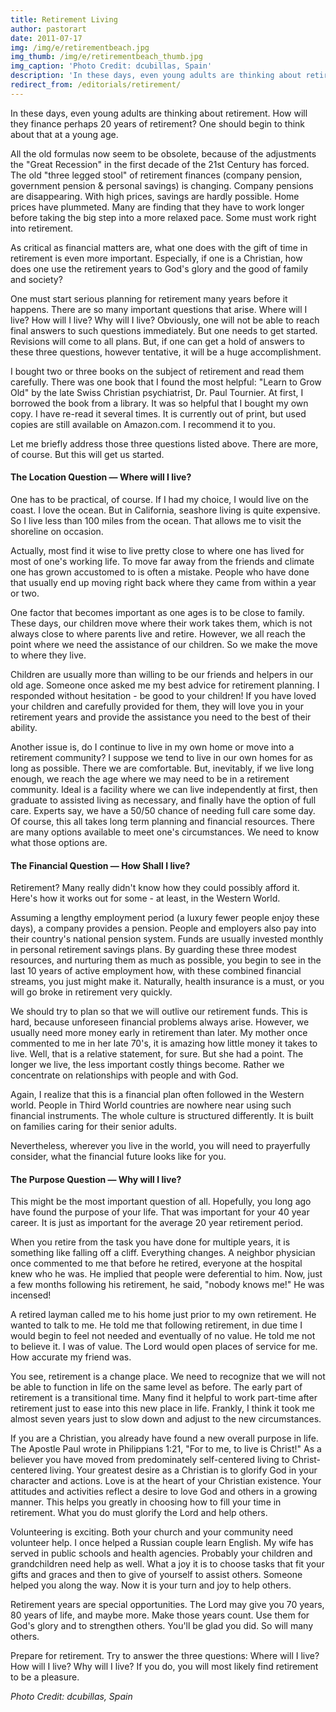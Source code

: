 ```yaml
---
title: Retirement Living
author: pastorart
date: 2011-07-17
img: /img/e/retirementbeach.jpg
img_thumb: /img/e/retirementbeach_thumb.jpg
img_caption: 'Photo Credit: dcubillas, Spain'
description: 'In these days, even young adults are thinking about retirement. How will they finance perhaps 20 years of retirement? One should begin to think about that at a young age.'
redirect_from: /editorials/retirement/
---
```


In these days, even young adults are thinking about retirement. How will they finance perhaps 20 years of retirement? One should begin to think about that at a young age.

All the old formulas now seem to be obsolete, because of the adjustments the "Great Recession" in the first decade of the 21st Century has forced. The old "three legged stool" of retirement finances (company pension, government pension &amp; personal savings) is changing. Company pensions are disappearing. With high prices, savings are hardly possible. Home prices have plummeted. Many are finding that they have to work longer before taking the big step into a more relaxed pace. Some must work right into retirement.

As critical as financial matters are, what one does with the gift of time in retirement is even more important. Especially, if one is a Christian, how does one use the retirement years to God's glory and the good of family and society?

One must start serious planning for retirement many years before it happens. There are so many important questions that arise. Where will I live? How will I live? Why will I live? Obviously, one will not be able to reach final answers to such questions immediately. But one needs to get started. Revisions will come to all plans. But, if one can get a hold of answers to these three questions, however tentative, it will be a huge accomplishment.

I bought two or three books on the subject of retirement and read them carefully. There was one book that I found the most helpful: "Learn to Grow Old" by the late Swiss Christian psychiatrist, Dr. Paul Tournier. At first, I borrowed the book from a library. It was so helpful that I bought my own copy. I have re-read it several times. It is currently out of print, but used copies are still available on Amazon.com. I recommend it to you.

Let me briefly address those three questions listed above. There are more, of course. But this will get us started.

#### The Location Question &mdash; Where will I live?

One has to be practical, of course. If I had my choice, I would live on the coast. I love the ocean. But in California, seashore living is quite expensive. So I live less than 100 miles from the ocean. That allows me to visit the shoreline on occasion.

Actually, most find it wise to live pretty close to where one has lived for most of one's working life. To move far away from the friends and climate one has grown accustomed to is often a mistake. People who have done that usually end up moving right back where they came from within a year or two.

One factor that becomes important as one ages is to be close to family. These days, our children move where their work takes them, which is not always close to where parents live and retire. However, we all reach the point where we need the assistance of our children. So we make the move to where they live.

Children are usually more than willing to be our friends and helpers in our old age. Someone once asked me my best advice for retirement planning. I responded without hesitation - be good to your children! If you have loved your children and carefully provided for them, they will love you in your retirement years and provide the assistance you need to the best of their ability.

Another issue is, do I continue to live in my own home or move into a retirement community? I suppose we tend to live in our own homes for as long as possible. There we are comfortable. But, inevitably, if we live long enough, we reach the age where we may need to be in a retirement community. Ideal is a facility where we can live independently at first, then graduate to assisted living as necessary, and finally have the option of full care. Experts say, we have a 50/50 chance of needing full care some day. Of course, this all takes long term planning and financial resources. There are many options available to meet one's circumstances. We need to know what those options are.

#### The Financial Question &mdash; How Shall I live?

Retirement? Many really didn't know how they could possibly afford it. Here's how it works out for some - at least, in the Western World.

Assuming a lengthy employment period (a luxury fewer people enjoy these days), a company provides a pension. People and employers also pay into their country's national pension system. Funds are usually invested monthly in personal retirement savings plans. By guarding these three modest resources, and nurturing them as much as possible, you begin to see in the last 10 years of active employment how, with these combined financial streams, you just might make it. Naturally, health insurance is a must, or you will go broke in retirement very quickly.

We should try to plan so that we will outlive our retirement funds. This is hard, because unforeseen financial problems always arise. However, we usually need more money early in retirement than later. My mother once commented to me in her late 70's, it is amazing how little money it takes to live. Well, that is a relative statement, for sure. But she had a point. The longer we live, the less important costly things become. Rather we concentrate on relationships with people and with God.

Again, I realize that this is a financial plan often followed in the Western world. People in Third World countries are nowhere near using such financial instruments. The whole culture is structured differently. It is built on families caring for their senior adults.

Nevertheless, wherever you live in the world, you will need to prayerfully consider, what the financial future looks like for you.

#### The Purpose Question &mdash; Why will I live?

This might be the most important question of all. Hopefully, you long ago have found the purpose of your life. That was important for your 40 year career. It is just as important for the average 20 year retirement period.

When you retire from the task you have done for multiple years, it is something like falling off a cliff. Everything changes. A neighbor physician once commented to me that before he retired, everyone at the hospital knew who he was. He implied that people were deferential to him. Now, just a few months following his retirement, he said, "nobody knows me!" He was incensed!

A retired layman called me to his home just prior to my own retirement. He wanted to talk to me. He told me that following retirement, in due time I would begin to feel not needed and eventually of no value. He told me not to believe it. I was of value. The Lord would open places of service for me. How accurate my friend was.

You see, retirement is a change place. We need to recognize that we will not be able to function in life on the same level as before. The early part of retirement is a transitional time. Many find it helpful to work part-time after retirement just to ease into this new place in life. Frankly, I think it took me almost seven years just to slow down and adjust to the new circumstances.

If you are a Christian, you already have found a new overall purpose in life. The Apostle Paul wrote in Philippians 1:21, "For to me, to live is Christ!" As a believer you have moved from predominately self-centered living to Christ-centered living. Your greatest desire as a Christian is to glorify God in your character and actions. Love is at the heart of your Christian existence. Your attitudes and activities reflect a desire to love God and others in a growing manner. This helps you greatly in choosing how to fill your time in retirement. What you do must glorify the Lord and help others.

Volunteering is exciting. Both your church and your community need volunteer help. I once helped a Russian couple learn English. My wife has served in public schools and health agencies. Probably your children and grandchildren need help as well. What a joy it is to choose tasks that fit your gifts and graces and then to give of yourself to assist others. Someone helped you along the way. Now it is your turn and joy to help others.

Retirement years are special opportunities. The Lord may give you 70 years, 80 years of life, and maybe more. Make those years count. Use them for God's glory and to strengthen others. You'll be glad you did. So will many others.

Prepare for retirement. Try to answer the three questions: Where will I live? How will I live? Why will I live? If you do, you will most likely find retirement to be a pleasure.

*Photo Credit: dcubillas, Spain*
